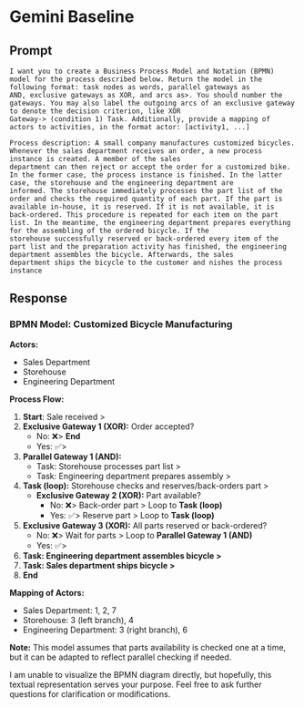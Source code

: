# Gemini Baseline

## Prompt 

    I want you to create a Business Process Model and Notation (BPMN) model for the process described below. Return the model in the following format: task nodes as words, parallel gateways as 
    AND, exclusive gateways as XOR, and arcs as>. You should number the gateways. You may also label the outgoing arcs of an exclusive gateway to denote the decision criterion, like XOR 
    Gateway-> (condition 1) Task. Additionally, provide a mapping of actors to activities, in the format actor: [activity1, ...]

    Process description: A small company manufactures customized bicycles. Whenever the sales department receives an order, a new process instance is created. A member of the sales 
    department can then reject or accept the order for a customized bike. In the former case, the process instance is finished. In the latter case, the storehouse and the engineering department are 
    informed. The storehouse immediately processes the part list of the order and checks the required quantity of each part. If the part is available in-house, it is reserved. If it is not available, it is 
    back-ordered. This procedure is repeated for each item on the part list. In the meantime, the engineering department prepares everything for the assembling of the ordered bicycle. If the 
    storehouse successfully reserved or back-ordered every item of the part list and the preparation activity has finished, the engineering department assembles the bicycle. Afterwards, the sales 
    department ships the bicycle to the customer and nishes the process instance

## Response
### BPMN Model: Customized Bicycle Manufacturing

**Actors:**

* Sales Department
* Storehouse
* Engineering Department

**Process Flow:**

1. **Start**: Sale received >
2. **Exclusive Gateway 1 (XOR):** Order accepted?
    * No: ❌> **End**
    * Yes: ✅>
3. **Parallel Gateway 1 (AND):**
    * Task: Storehouse processes part list >
    * Task: Engineering department prepares assembly >
4. **Task (loop):** Storehouse checks and reserves/back-orders part >
    * **Exclusive Gateway 2 (XOR):** Part available?
        * No: ❌> Back-order part > Loop to **Task (loop)**
        * Yes: ✅> Reserve part > Loop to **Task (loop)**
5. **Exclusive Gateway 3 (XOR):** All parts reserved or back-ordered?
    * No: ❌> Wait for parts > Loop to **Parallel Gateway 1 (AND)**
    * Yes: ✅>
6. **Task: Engineering department assembles bicycle >**
7. **Task: Sales department ships bicycle >**
8. **End**

**Mapping of Actors:**

* Sales Department: 1, 2, 7
* Storehouse: 3 (left branch), 4
* Engineering Department: 3 (right branch), 6

**Note:** This model assumes that parts availability is checked one at a time, but it can be adapted to reflect parallel checking if needed.

I am unable to visualize the BPMN diagram directly, but hopefully, this textual representation serves your purpose. Feel free to ask further questions for clarification or modifications.

